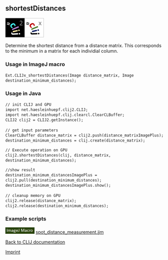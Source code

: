 ## shortestDistances
![Image](images/mini_clij2_logo.png)![Image](images/mini_clijx_logo.png)

Determine the shortest distance from a distance matrix. This corresponds to the minimum in a matrix for each individial column.

### Usage in ImageJ macro
```
Ext.CLIJx_shortestDistances(Image distance_matrix, Image destination_minimum_distances);
```


### Usage in Java
```
// init CLIJ and GPU
import net.haesleinhuepf.clij2.CLIJ;
import net.haesleinhuepf.clij.clearcl.ClearCLBuffer;
CLIJ2 clij2 = CLIJ2.getInstance();

// get input parameters
ClearCLBuffer distance_matrix = clij2.push(distance_matrixImagePlus);
destination_minimum_distances = clij.create(distance_matrix);
```

```
// Execute operation on GPU
clij2.shortestDistances(clij, distance_matrix, destination_minimum_distances);
```

```
//show result
destination_minimum_distancesImagePlus = clij2.pull(destination_minimum_distances);
destination_minimum_distancesImagePlus.show();

// cleanup memory on GPU
clij2.release(distance_matrix);
clij2.release(destination_minimum_distances);
```




### Example scripts
<a href="https://github.com/clij/clij-advanced-filters/blob/master/src/main/macro/"><img src="images/language_macro.png" height="20"/></a> [spot_distance_measurement.ijm](https://github.com/clij/clij-advanced-filters/blob/master/src/main/macro/spot_distance_measurement.ijm)  


[Back to CLIJ documentation](https://clij.github.io/)

[Imprint](https://clij.github.io/imprint)

